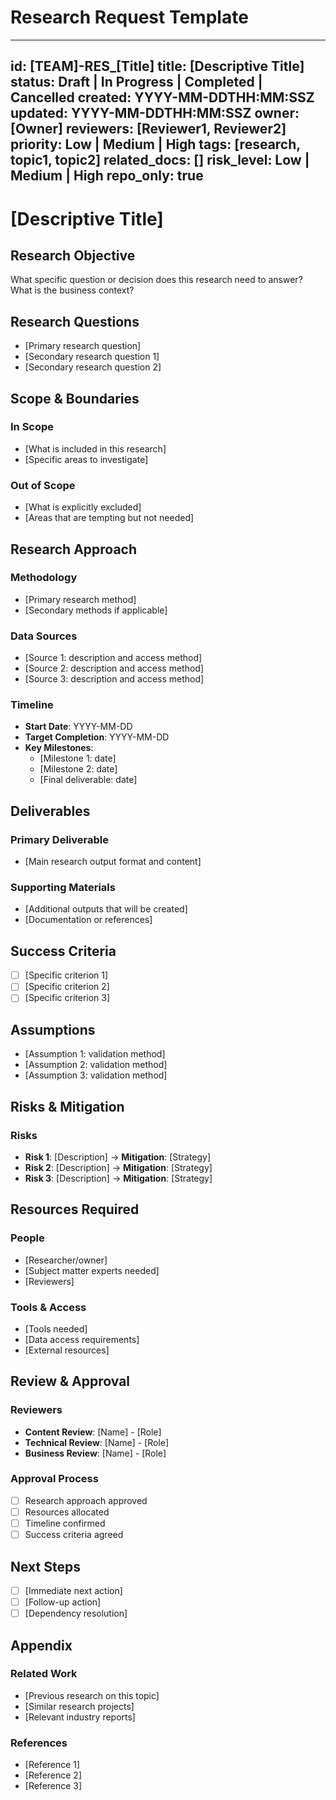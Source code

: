 # Research Request Template

---
id: [TEAM]-RES_[Title]
title: [Descriptive Title]
status: Draft | In Progress | Completed | Cancelled
created: YYYY-MM-DDTHH:MM:SSZ
updated: YYYY-MM-DDTHH:MM:SSZ
owner: [Owner]
reviewers: [Reviewer1, Reviewer2]
priority: Low | Medium | High
tags: [research, topic1, topic2]
related_docs: []
risk_level: Low | Medium | High
repo_only: true
---

# [Descriptive Title]

## Research Objective

What specific question or decision does this research need to answer? What is the business context?

## Research Questions

- [Primary research question]
- [Secondary research question 1]
- [Secondary research question 2]

## Scope & Boundaries

### In Scope

- [What is included in this research]
- [Specific areas to investigate]

### Out of Scope

- [What is explicitly excluded]
- [Areas that are tempting but not needed]

## Research Approach

### Methodology

- [Primary research method]
- [Secondary methods if applicable]

### Data Sources

- [Source 1: description and access method]
- [Source 2: description and access method]
- [Source 3: description and access method]

### Timeline

- **Start Date**: YYYY-MM-DD
- **Target Completion**: YYYY-MM-DD
- **Key Milestones**:
  - [Milestone 1: date]
  - [Milestone 2: date]
  - [Final deliverable: date]

## Deliverables

### Primary Deliverable

- [Main research output format and content]

### Supporting Materials

- [Additional outputs that will be created]
- [Documentation or references]

## Success Criteria

- [ ] [Specific criterion 1]
- [ ] [Specific criterion 2]
- [ ] [Specific criterion 3]

## Assumptions

- [Assumption 1: validation method]
- [Assumption 2: validation method]
- [Assumption 3: validation method]

## Risks & Mitigation

### Risks

- **Risk 1**: [Description] → **Mitigation**: [Strategy]
- **Risk 2**: [Description] → **Mitigation**: [Strategy]
- **Risk 3**: [Description] → **Mitigation**: [Strategy]

## Resources Required

### People

- [Researcher/owner]
- [Subject matter experts needed]
- [Reviewers]

### Tools & Access

- [Tools needed]
- [Data access requirements]
- [External resources]

## Review & Approval

### Reviewers

- **Content Review**: [Name] - [Role]
- **Technical Review**: [Name] - [Role]
- **Business Review**: [Name] - [Role]

### Approval Process

- [ ] Research approach approved
- [ ] Resources allocated
- [ ] Timeline confirmed
- [ ] Success criteria agreed

## Next Steps

- [ ] [Immediate next action]
- [ ] [Follow-up action]
- [ ] [Dependency resolution]

## Appendix

### Related Work

- [Previous research on this topic]
- [Similar research projects]
- [Relevant industry reports]

### References

- [Reference 1]
- [Reference 2]
- [Reference 3]
